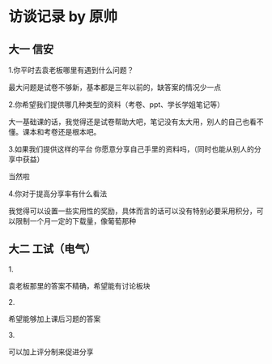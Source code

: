 访谈记录 by 原帅
=====

大一  信安
----
1.你平时去袁老板哪里有遇到什么问题？
<p>最大问题是试卷不够新，基本都是三年以前的，缺答案的情况少一点</p>
2.你希望我们提供哪几种类型的资料（考卷、ppt、学长学姐笔记等）
<p>大一基础课的话，我觉得还是试卷帮助大吧，笔记没有太大用，别人的自己也看不懂。课本和考卷还是根本吧。</p>
3.如果我们提供这样的平台 你愿意分享自己手里的资料吗，（同时也能从别人的分享中获益）
<p>当然啦</p>
4.你对于提高分享率有什么看法
<p>
我觉得可以设置一些实用性的奖励，具体而言的话可以没有特别必要采用积分，可以限制一个月一定的下载量，像葡萄那种</p>

大二  工试（电气）
---
1.<p>袁老板那里的答案不精确，希望能有讨论板块</p>
2.<p>希望能够加上课后习题的答案</p>
3.<p>可以加上评分制来促进分享</p>